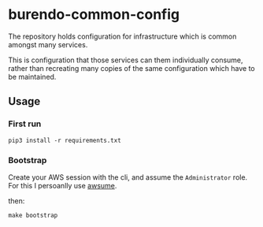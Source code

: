 # burendo-common-config

The repository holds configuration for infrastructure which is common amongst many services.

This is configuration that those services can them individually consume, rather than recreating many copies of the same configuration which have to be maintained.

## Usage

### First run
`pip3 install -r requirements.txt`

### Bootstrap

Create your AWS session with the cli, and assume the `Administrator` role. For this I persoanlly use [awsume](https://awsu.me/).

then:

`make bootstrap`

